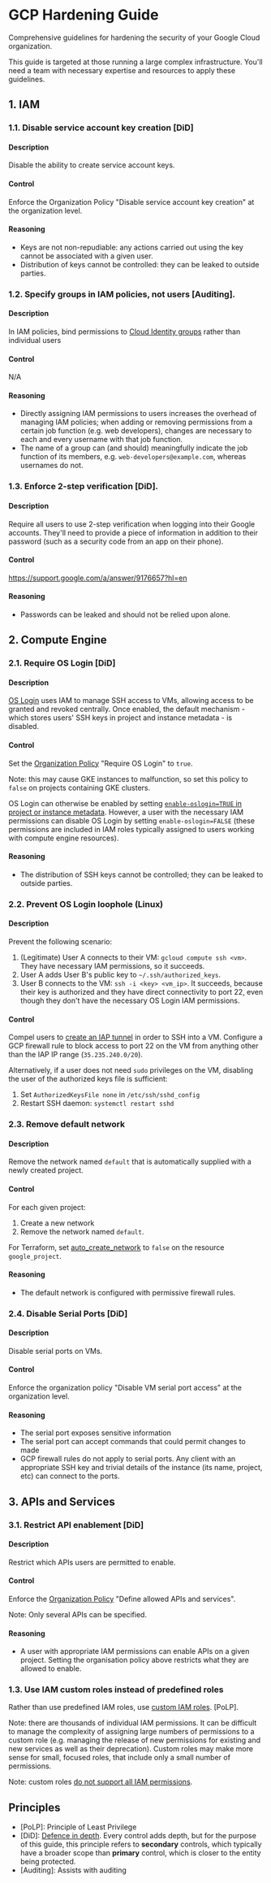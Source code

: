 # GCP Hardening Guide

Comprehensive guidelines for hardening the security of your Google Cloud organization.

This guide is targeted at those running a large complex infrastructure. You'll need a team with necessary expertise and resources to apply these guidelines.

## 1. IAM

### 1.1. Disable service account key creation [DiD]

#### Description

Disable the ability to create service account keys.

#### Control

Enforce the Organization Policy "Disable service account key creation" at the organization level.

#### Reasoning

* Keys are not non-repudiable: any actions carried out using the key cannot be associated with a given user.
* Distribution of keys cannot be controlled: they can be leaked to outside parties.

### 1.2. Specify groups in IAM policies, not users [Auditing].

#### Description

In IAM policies, bind permissions to [Cloud Identity groups](https://cloud.google.com/identity/docs/concepts/groups) rather than individual users

#### Control

N/A

#### Reasoning

* Directly assigning IAM permissions to users increases the overhead of managing IAM policies; when adding or removing permissions from a certain job function (e.g. web developers), changes are necessary to each and every username with that job function.
* The name of a group can (and should) meaningfully indicate the job function of its members, e.g. `web-developers@example.com`, whereas usernames do not.

### 1.3. Enforce 2-step verification [DiD].

#### Description

Require all users to use 2-step verification when logging into their Google accounts. They'll need to provide a piece of information in addition to their password (such as a security code from an app on their phone).

#### Control

https://support.google.com/a/answer/9176657?hl=en

#### Reasoning

* Passwords can be leaked and should not be relied upon alone.


## 2. Compute Engine

### 2.1. Require OS Login [DiD]

#### Description

[OS Login](https://cloud.google.com/compute/docs/oslogin) uses IAM to manage SSH access to VMs, allowing access to be granted and revoked centrally. Once enabled, the default mechanism - which stores users' SSH keys in project and instance metadata - is disabled.

#### Control

Set the [Organization Policy](https://cloud.google.com/resource-manager/docs/organization-policy/org-policy-constraints) "Require OS Login" to `true`.

Note: this may cause GKE instances to malfunction, so set this policy to `false` on projects containing GKE clusters.

OS Login can otherwise be enabled by setting [`enable-oslogin=TRUE` in project or instance metadata](https://cloud.google.com/compute/docs/instances/managing-instance-access#enable_oslogin). However, a user with the necessary IAM permissions can disable OS Login by setting `enable-oslogin=FALSE` (these permissions are included in IAM roles typically assigned to users working with compute engine resources).

#### Reasoning

* The distribution of SSH keys cannot be controlled; they can be leaked to outside parties.

### 2.2. Prevent OS Login loophole (Linux)

#### Description

Prevent the following scenario:

1. (Legitimate) User A connects to their VM: `gcloud compute ssh <vm>`. They have necessary IAM permissions, so it succeeds.
2. User A adds User B's public key to `~/.ssh/authorized_keys`.
3. User B connects to the VM: `ssh -i <key> <vm_ip>`. It succeeds, because their key is authorized and they have direct connectivity to port 22, even though they don't have the necessary OS Login IAM permissions.

#### Control

Compel users to [create an IAP tunnel](https://cloud.google.com/iap/docs/using-tcp-forwarding) in order to SSH into a VM. Configure a GCP firewall rule to block access to port 22 on the VM from anything other than the IAP IP range (`35.235.240.0/20`).

Alternatively, if a user does not need `sudo` privileges on the VM, disabling the user of the authorized keys file is sufficient:

1. Set `AuthorizedKeysFile none` in `/etc/ssh/sshd_config`
2. Restart SSH daemon: `systemctl restart sshd`

### 2.3. Remove default network

#### Description

Remove the network named `default` that is automatically supplied with a newly created project.

#### Control

For each given project:

1. Create a new network
2. Remove the network named `default`.

For Terraform, set [auto_create_network](https://www.terraform.io/docs/providers/google/r/google_project.html#auto_create_network) to `false` on the resource `google_project`.

#### Reasoning

* The default network is configured with permissive firewall rules.

### 2.4. Disable Serial Ports [DiD]

#### Description

Disable serial ports on VMs.

#### Control

Enforce the organization policy "Disable VM serial port access" at the organization level.

#### Reasoning

* The serial port exposes sensitive information
* The serial port can accept commands that could permit changes to made
* GCP firewall rules do not apply to serial ports. Any client with an appropriate SSH key and trivial details of the instance (its name, project, etc) can connect to the ports.

## 3. APIs and Services

### 3.1. Restrict API enablement [DiD]

#### Description

Restrict which APIs users are permitted to enable.

#### Control

Enforce the [Organization Policy](https://cloud.google.com/resource-manager/docs/organization-policy/org-policy-constraints) "Define allowed APIs and services".

Note: Only several APIs can be specified.

#### Reasoning

* A user with appropriate IAM permissions can enable APIs on a given project. Setting the organisation policy above restricts what they are allowed to enable.

### 1.3. Use IAM custom roles instead of predefined roles

Rather than use predefined IAM roles, use [custom IAM roles](https://cloud.google.com/iam/docs/understanding-custom-roles). [PoLP].

Note: there are thousands of individual IAM permissions. It can be difficult to manage the complexity of assigning large numbers of permissions to a custom role (e.g. managing the release of new permissions for existing and new services as well as their deprecation). Custom roles may make more sense for small, focused roles, that include only a small number of permissions.

Note: custom roles [do not support all IAM permissions](https://cloud.google.com/iam/docs/custom-roles-permissions-support).

## Principles

* [PoLP]: Principle of Least Privilege
* [DiD]: [Defence in depth](https://en.wikipedia.org/wiki/Defense_in_depth_(computing)). Every control adds depth, but for the purpose of this guide, this principle refers to **secondary** controls, which typically have a broader scope than **primary** control, which is closer to the entity being protected.
* [Auditing]: Assists with auditing
